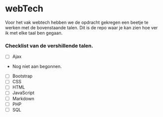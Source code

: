 # webTech
Voor het vak webtech hebben we de opdracht gekregen een beetje te werken met de bovenstaande talen. Dit is de repo waar je kan zien hoe ver ik met elke taal ben gegaan.

### Checklist van de vershillende talen.

- [ ] Ajax  
- Nog niet aan begonnen.
- [ ] Bootstrap
- [ ] CSS
- [ ] HTML
- [ ] JavaScript
- [ ] Markdown
- [ ] PHP
- [ ] SQL
